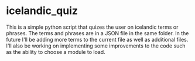 # icelandic_quiz
This is a simple python script that quizes the user on icelandic terms or phrases.
The terms and phrases are in a JSON file in the same folder.
In the future I'll be adding more terms to the current file as well as additional files.
I'll also be working on implementing some improvements to the code such as the ability to choose a module to load.
